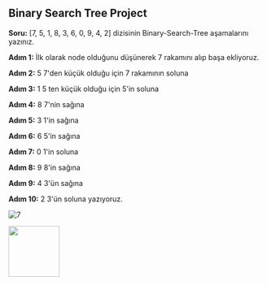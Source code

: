 ## Binary Search Tree Project

**Soru:**  [7, 5, 1, 8, 3, 6, 0, 9, 4, 2] dizisinin Binary-Search-Tree aşamalarını yazınız.



**Adım 1:** İlk olarak node olduğunu düşünerek 7 rakamını alıp başa ekliyoruz.

**Adım 2:** 5 7'den küçük olduğu için 7 rakamının soluna 

**Adım 3:** 1 5 ten küçük olduğu için 5'in soluna 

**Adım 4:** 8 7'nin sağına

**Adım 5:** 3 1'in sağına

**Adım 6:** 6 5'in sağına 

**Adım 7:** 0 1'in soluna

**Adım 8:** 9 8'in sağına

**Adım 9:** 4 3'ün sağına

**Adım 10:** 2 3'ün soluna yazıyoruz.

![7](https://user-images.githubusercontent.com/96207103/198121532-042ba1ad-8358-4d5b-b5f7-9fbc8956d573.png)



[<img height="100" width="100" float=right src="https://user-images.githubusercontent.com/96207103/198125546-1781beae-32dc-446c-bfa1-2a55fceff0bf.jpg"/>][patikadev]

[patikadev]:https://www.patika.dev/tr
